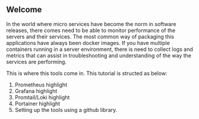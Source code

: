 ## Welcome

In the world where micro services have become the norm in software releases, there comes need to be able to monitor performance of the servers and their services. The most common way of packaging this applications have always been docker images. If you have multiple containers running in a server environment, there is need to collect logs and metrics that can assist in troubleshooting and understanding of the way the services are performing.

This is where this tools come in. This tutorial is structed as below:

1. Prometheus highlight
2. Grafana highlight
3. Promtail/Loki highlight
4. Portainer highlight
5. Setting up the tools using a github library.
